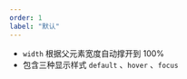 ```yaml
---
order: 1
label: "默认"
---
```


-   `width` 根据父元素宽度自动撑开到 100%
-   包含三种显示样式 `default` 、`hover` 、`focus`
